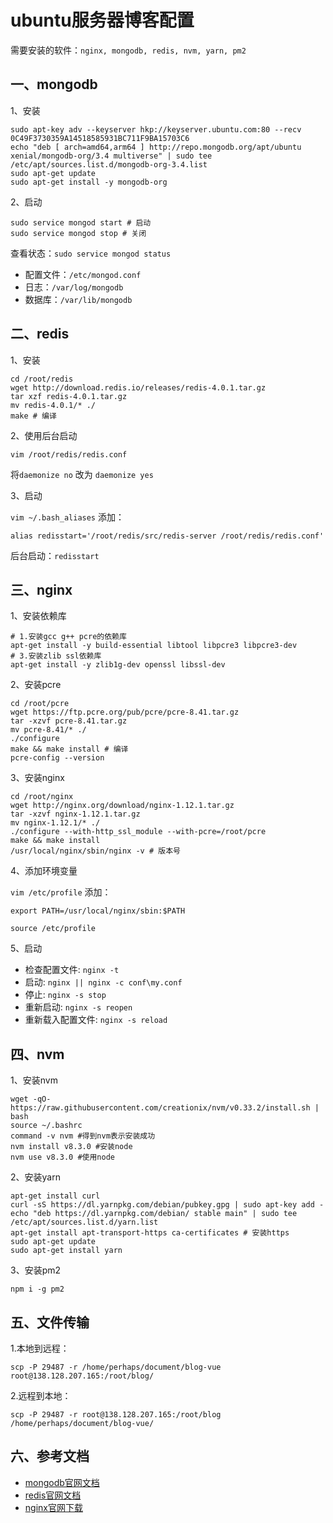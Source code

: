 <!-- 2017/8/29 -->

# ubuntu服务器博客配置

需要安装的软件：`nginx, mongodb, redis, nvm, yarn, pm2`
<!--more-->

## 一、mongodb

1、安装

```shell
sudo apt-key adv --keyserver hkp://keyserver.ubuntu.com:80 --recv 0C49F3730359A14518585931BC711F9BA15703C6
echo "deb [ arch=amd64,arm64 ] http://repo.mongodb.org/apt/ubuntu xenial/mongodb-org/3.4 multiverse" | sudo tee /etc/apt/sources.list.d/mongodb-org-3.4.list
sudo apt-get update
sudo apt-get install -y mongodb-org
```

2、启动

```shell
sudo service mongod start # 启动
sudo service mongod stop # 关闭
```

查看状态：`sudo service mongod status`

- 配置文件：`/etc/mongod.conf`
- 日志：`/var/log/mongodb`
- 数据库：`/var/lib/mongodb`

## 二、redis

1、安装

```shell
cd /root/redis
wget http://download.redis.io/releases/redis-4.0.1.tar.gz
tar xzf redis-4.0.1.tar.gz
mv redis-4.0.1/* ./
make # 编译
```

2、使用后台启动

`vim /root/redis/redis.conf`

将`daemonize no` 改为 `daemonize yes`

3、启动

`vim ~/.bash_aliases` 添加：

`alias redisstart='/root/redis/src/redis-server /root/redis/redis.conf'`

后台启动：`redisstart`

## 三、nginx

1、安装依赖库

```shell
# 1.安装gcc g++ pcre的依赖库
apt-get install -y build-essential libtool libpcre3 libpcre3-dev
# 3.安装zlib ssl依赖库
apt-get install -y zlib1g-dev openssl libssl-dev
```

2、安装pcre

```shell
cd /root/pcre
wget https://ftp.pcre.org/pub/pcre/pcre-8.41.tar.gz
tar -xzvf pcre-8.41.tar.gz
mv pcre-8.41/* ./
./configure
make && make install # 编译
pcre-config --version
```

3、安装nginx

```shell
cd /root/nginx
wget http://nginx.org/download/nginx-1.12.1.tar.gz
tar -xzvf nginx-1.12.1.tar.gz
mv nginx-1.12.1/* ./
./configure --with-http_ssl_module --with-pcre=/root/pcre
make && make install
/usr/local/nginx/sbin/nginx -v # 版本号
```

4、添加环境变量

`vim /etc/profile` 添加：

`export PATH=/usr/local/nginx/sbin:$PATH`

`source /etc/profile`

5、启动

- 检查配置文件: `nginx -t`
- 启动: `nginx || nginx -c conf\my.conf`
- 停止: `nginx -s stop`
- 重新启动: `nginx -s reopen`
- 重新载入配置文件: `nginx -s reload`

## 四、nvm

1、安装nvm

```shell
wget -qO- https://raw.githubusercontent.com/creationix/nvm/v0.33.2/install.sh | bash
source ~/.bashrc
command -v nvm #得到nvm表示安装成功
nvm install v8.3.0 #安装node
nvm use v8.3.0 #使用node
```

2、安装yarn

```shell
apt-get install curl
curl -sS https://dl.yarnpkg.com/debian/pubkey.gpg | sudo apt-key add -
echo "deb https://dl.yarnpkg.com/debian/ stable main" | sudo tee /etc/apt/sources.list.d/yarn.list
apt-get install apt-transport-https ca-certificates # 安装https
sudo apt-get update
sudo apt-get install yarn
```

3、安装pm2

```shell
npm i -g pm2
```

## 五、文件传输

1.本地到远程：

`scp -P 29487 -r /home/perhaps/document/blog-vue root@138.128.207.165:/root/blog/`

2.远程到本地：

`scp -P 29487 -r root@138.128.207.165:/root/blog /home/perhaps/document/blog-vue/`

## 六、参考文档

- [mongodb官网文档](https://docs.mongodb.com/manual/text-search/)
- [redis官网文档](https://redis.io/download)
- [nginx官网下载](https://nginx.org/en/download.html)
